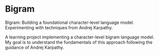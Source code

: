 # Bigram
BIgram: Building a foundational character-level language model. Experimenting with techniques from Andrej Karpathy.

A learning project implementing a character-level bigram language model. My goal is to understand the fundamentals of this approach following the guidance of Andrej Karpathy.
